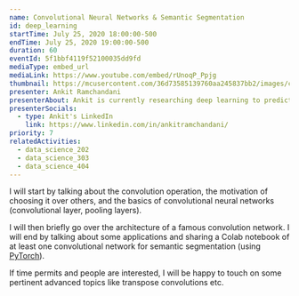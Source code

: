 ```yaml
---
name: Convolutional Neural Networks & Semantic Segmentation
id: deep_learning
startTime: July 25, 2020 18:00:00-500
endTime: July 25, 2020 19:00:00-500
duration: 60
eventId: 5f1bbf4119f52100035dd9fd
mediaType: embed_url
mediaLink: https://www.youtube.com/embed/rUnoqP_Ppjg
thumbnail: https://mcusercontent.com/36d73585139760aa245837bb2/images/c91cc4f8-d7fa-4195-9e5f-878a6df31e38.jpg
presenter: Ankit Ramchandani
presenterAbout: Ankit is currently researching deep learning to predict the spread of COVID-19 in the US using several heterogenous features. He has also interned at Facebook in an applied machine learning team to create models to rank Facebook stories and researched in autonomous driving and detected lane marks and traffic signs using machine learning.
presenterSocials:
  - type: Ankit's LinkedIn
    link: https://www.linkedin.com/in/ankitramchandani/
priority: 7
relatedActivities:
  - data_science_202
  - data_science_303
  - data_science_404
---
```


I will start by talking about the convolution operation, the motivation of choosing it over others, and the basics of convolutional neural networks (convolutional layer, pooling layers).

I will then briefly go over the architecture of a famous convolution network. I will end by talking about some applications and sharing a Colab notebook of at least one convolutional network for semantic segmentation (using [PyTorch](https://pytorch.org/)).

If time permits and people are interested, I will be happy to touch on some pertinent advanced topics like transpose convolutions etc.
